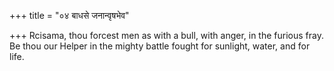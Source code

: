 +++
title = "०४ बाधसे जनान्वृषभेव"

+++
Rcisama, thou forcest men as with a bull, with anger, in the furious fray.  
     Be thou our Helper in the mighty battle fought for sunlight, water, and for life.